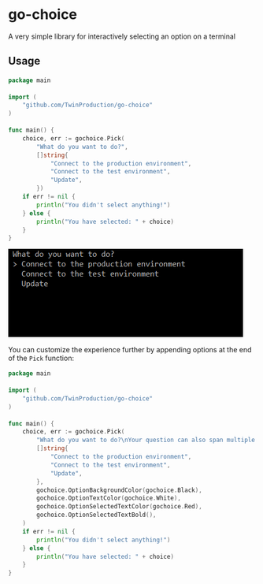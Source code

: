 # go-choice

A very simple library for interactively selecting an option on a terminal 


## Usage

```go
package main

import (
	"github.com/TwinProduction/go-choice"
)

func main() {
	choice, err := gochoice.Pick(
		"What do you want to do?",
		[]string{
			"Connect to the production environment",
			"Connect to the test environment",
			"Update",
		})
	if err != nil {
		println("You didn't select anything!")
	} else {
		println("You have selected: " + choice)
	}
}
```

![example](assets/example.gif)

You can customize the experience further by appending options at the end of the `Pick` function:

```go
package main

import (
	"github.com/TwinProduction/go-choice"
)

func main() {
	choice, err := gochoice.Pick(
		"What do you want to do?\nYour question can also span multiple lines",
		[]string{
			"Connect to the production environment",
			"Connect to the test environment",
			"Update",
		},
        gochoice.OptionBackgroundColor(gochoice.Black),
        gochoice.OptionTextColor(gochoice.White),
        gochoice.OptionSelectedTextColor(gochoice.Red),
        gochoice.OptionSelectedTextBold(),
    )
	if err != nil {
		println("You didn't select anything!")
	} else {
		println("You have selected: " + choice)
	}
}
```
